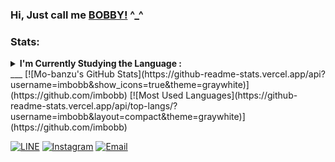 ### Hi, Just call me [BOBBY!](https://github.com/imbobb) ^_^


### Stats:
<details>
 <summary><strong>I'm Currently Studying the Language :</strong></summary>
    - Python</br>
    - HTML</br>
    - CSS</br>
    - And JavaScript
</details>
___
[![Mo-banzu's GitHub Stats](https://github-readme-stats.vercel.app/api?username=imbobb&show_icons=true&theme=graywhite)](https://github.com/imbobb)
[![Most Used Languages](https://github-readme-stats.vercel.app/api/top-langs/?username=imbobb&layout=compact&theme=graywhite)](https://github.com/imbobb)

[![LINE](https://img.shields.io/badge/LINE-00ff44.svg)](https://line.me/ti/p/~imbobby_)
[![Instagram](https://img.shields.io/badge/Instagram-d66bff.svg)](https://instagram.com/ahmdbai_)
[![Email](https://img.shields.io/badge/Email-ff0660.svg)](mailto:ahmad.baihaqi4647@gmail.com)

<!--
**imbobb/imbobb** is a ✨ _special_ ✨ repository because its `README.md` (this file) appears on your GitHub profile.

Here are some ideas to get you started:

- Python
- HTML
- CSS
- And JavaScript
-->
